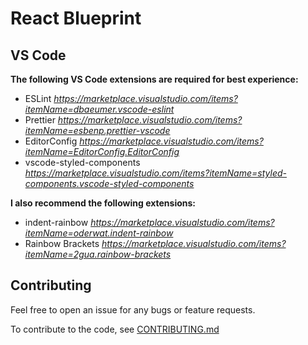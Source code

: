 # React Blueprint

## VS Code

**The following VS Code extensions are required for best experience:**

- ESLint *https://marketplace.visualstudio.com/items?itemName=dbaeumer.vscode-eslint*
- Prettier *https://marketplace.visualstudio.com/items?itemName=esbenp.prettier-vscode*
- EditorConfig *https://marketplace.visualstudio.com/items?itemName=EditorConfig.EditorConfig*
- vscode-styled-components *https://marketplace.visualstudio.com/items?itemName=styled-components.vscode-styled-components*

**I also recommend the following extensions:**

- indent-rainbow *https://marketplace.visualstudio.com/items?itemName=oderwat.indent-rainbow*
- Rainbow Brackets *https://marketplace.visualstudio.com/items?itemName=2gua.rainbow-brackets*

## Contributing

Feel free to open an issue for any bugs or feature requests.

To contribute to the code, see [CONTRIBUTING.md](https://github.com/kulcsarrudolf/react-blueprint/blob/master/CONTRIBUTING.md)
